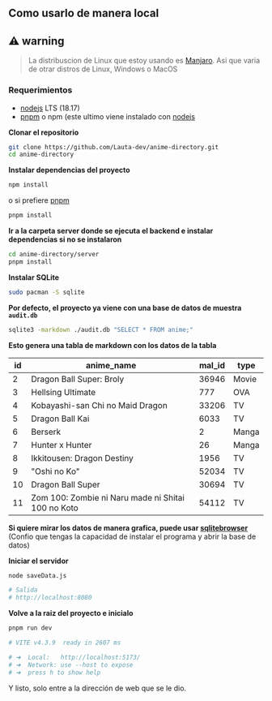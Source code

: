 ## Como usarlo de manera local

## ⚠️ warning
>La distribuscion de Linux que estoy usando es [Manjaro](https://manjaro.org/). Asi que varia de otrar distros de Linux, Windows o MacOS

### Requerimientos
+ [nodejs](https://nodejs.org/en) LTS (18.17)
+ [pnpm](https://pnpm.io/es/) o npm (este ultimo viene instalado con [nodejs](https://nodejs.org/en)

**Clonar el repositorio**
```bash
git clone https://github.com/Lauta-dev/anime-directory.git
cd anime-directory
```

**Instalar dependencias del proyecto**
```bash
npm install
```

o si prefiere [pnpm](https://pnpm.io/es/)

```bash
pnpm install
```

**Ir a la carpeta server donde se ejecuta el backend e instalar dependencias si no se instalaron**
```bash
cd anime-directory/server
pnpm install
```

**Instalar SQLite**
```bash
sudo pacman -S sqlite
```

**Por defecto, el proyecto ya viene con una base de datos de muestra `audit.db`**
```bash
sqlite3 -markdown ./audit.db "SELECT * FROM anime;"
```

**Esto genera una tabla de markdown con los datos de la tabla**

| id |                     anime_name                     | mal_id | type  |
|----|----------------------------------------------------|--------|-------|
| 2  | Dragon Ball Super: Broly                           | 36946  | Movie |
| 3  | Hellsing Ultimate                                  | 777    | OVA   |
| 4  | Kobayashi-san Chi no Maid Dragon                   | 33206  | TV    |
| 5  | Dragon Ball Kai                                    | 6033   | TV    |
| 6  | Berserk                                            | 2      | Manga |
| 7  | Hunter x Hunter                                    | 26     | Manga |
| 8  | Ikkitousen: Dragon Destiny                         | 1956   | TV    |
| 9  | "Oshi no Ko"                                       | 52034  | TV    |
| 10 | Dragon Ball Super                                  | 30694  | TV    |
| 11 | Zom 100: Zombie ni Naru made ni Shitai 100 no Koto | 54112  | TV    |

**Si quiere mirar los datos de manera grafica, puede usar [sqlitebrowser](https://sqlitebrowser.org/)**
(Confio que tengas la capacidad de instalar el programa y abrir la base de datos)

**Iniciar el servidor**
```bash
node saveData.js

# Salida 
# http://localhost:8080
```


**Volve a la raiz del proyecto e inicialo**
```bash
pnpm run dev

# VITE v4.3.9  ready in 2607 ms

# ➜  Local:   http://localhost:5173/
# ➜  Network: use --host to expose
# ➜  press h to show help
```

Y listo, solo entre a la dirección de web que se le dio.